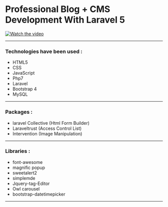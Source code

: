 # **Professional Blog + CMS Development With Laravel 5**
 [![Watch the video](https://imgur.com/download/7nuukuZ/youtube)](https://www.youtube.com/embed/9NOLopj3cCk)
___
### **Technologies have been used :**
- HTML5
- CSS
- JavaScript
- Php7
- Laravel
- Bootstrap 4
- MySQL
___
### **Packages :**

- laravel Collective (Html Form Builder)
- Laraveltrust (Access Control List)
- Intervention (Image Manipulation)
___
### **Libraries :**
- font-awesome
- magnific popup
- sweetalert2
- simplemde
- Jquery-tag-Editor
- Owl carousel
- bootstrap-datetimepicker
___
